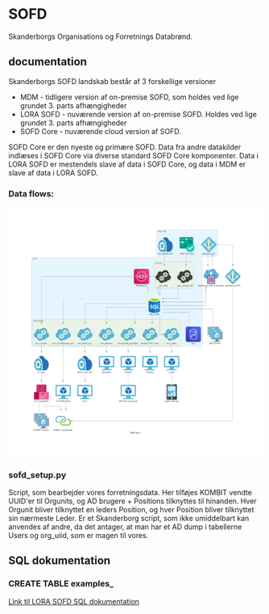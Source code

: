 # SOFD
Skanderborgs Organisations og Forretnings Databrønd.

## documentation
Skanderborgs SOFD landskab består af 3 forskellige versioner

* MDM - tidligere version af on-premise SOFD, som holdes ved lige grundet 3. parts afhængigheder
* LORA SOFD - nuværende version af on-premise SOFD. Holdes ved lige grundet 3. parts afhængigheder
* SOFD Core - nuværende cloud version af SOFD.

SOFD Core er den nyeste og primære SOFD. Data fra andre datakilder indlæses i SOFD Core via diverse standard SOFD Core komponenter.
Data i LORA SOFD er mestendels slave af data i SOFD Core, og data i MDM er slave af data i LORA SOFD.

### Data flows:
![Alt text](https://raw.githubusercontent.com/Skanderborg/SOFD/master/diagrams/sofd_flow.png)

### sofd_setup.py

Script, som bearbejder vores forretningsdata. Her tilføjes KOMBIT vendte UUID'er til Orgunits, og AD brugere + Positions tilknyttes til hinanden. Hver Orgunit bliver tilknyttet en leders Position, og hver Position bliver tilknyttet sin nærmeste Leder. Er et Skanderborg script, som ikke umiddelbart kan anvendes af andre, da det antager, at man har et AD dump i tabellerne Users og org_uiid, som er magen til vores.



## SQL dokumentation

### CREATE TABLE examples_
[Link til LORA SOFD SQL dokumentation](https://github.com/Skanderborg/SOFD/tree/master/SQL)